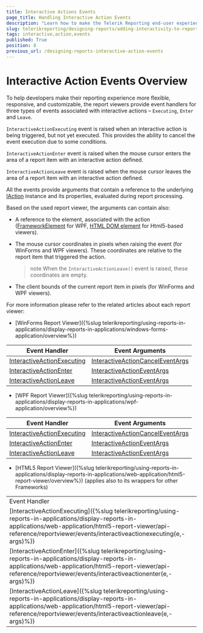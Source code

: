 ```yaml
---
title: Interactive Actions Events
page_title: Handling Interactive Action Events
description: "Learn how to make the Telerik Reporting end-user experience more flexible, responsive, and customizable via the numerous interactive action events."
slug: telerikreporting/designing-reports/adding-interactivity-to-reports/actions/interactive-action-events
tags: interactive,action,events
published: True
position: 8
previous_url: /designing-reports-interactive-action-events
---
```


# Interactive Action Events Overview

To help developers make their reporting experience more flexible, responsive, and customizable, the report viewers provide event handlers for three types of events associated with interactive actions – `Executing`, `Enter` and `Leave`.

`InteractiveActionExecuting` event is raised when an interactive action is being triggered, but not yet executed. This provides the ability to cancel the event execution due to some conditions.

`InteractiveActionEnter` event is raised when the mouse cursor enters the area of a report item with an interactive action defined.

`InteractiveActionLeave` event is raised when the mouse cursor leaves the area of a report item with an interactive action defined.

All the events provide arguments that contain a reference to the underlying [IAction](/api/Telerik.Reporting.Processing.IAction) instance and its properties, evaluated during report processing.

Based on the used report viewer, the arguments can contain also:

* A reference to the element, associated with the action ([FrameworkElement](https://learn.microsoft.com/en-us/dotnet/api/system.windows.frameworkelement?view=windowsdesktop-7.0) for WPF, [HTML DOM element](https://www.w3schools.com/js/js_htmldom_elements.asp) for Html5-based viewers).
* The mouse cursor coordinates in pixels when raising the event (for WinForms and WPF viewers). These coordinates are relative to the report item that triggered the action.

	>note When the `InteractiveActionLeave()` event is raised, these coordinates are empty.

* The client bounds of the current report item in pixels (for WinForms and WPF viewers).

For more information please refer to the related articles about each report viewer:

* [WinForms Report Viewer]({%slug telerikreporting/using-reports-in-applications/display-reports-in-applications/windows-forms-application/overview%})

| Event Handler | Event Arguments |
| ------ | ------ |
| [InteractiveActionExecuting](/api/Telerik.ReportViewer.WinForms.ReportViewerBase#Telerik_ReportViewer_WinForms_ReportViewerBase_InteractiveActionExecuting)| [InteractiveActionCancelEventArgs](/api/Telerik.ReportViewer.Common.InteractiveActionCancelEventArgs)|
| [InteractiveActionEnter](/api/Telerik.ReportViewer.WinForms.ReportViewerBase#Telerik_ReportViewer_WinForms_ReportViewerBase_InteractiveActionEnter)| [InteractiveActionEventArgs](/api/Telerik.ReportViewer.Common.InteractiveActionEventArgs)|
| [InteractiveActionLeave](/api/Telerik.ReportViewer.WinForms.ReportViewerBase#Telerik_ReportViewer_WinForms_ReportViewerBase_InteractiveActionLeave)| [InteractiveActionEventArgs](/api/Telerik.ReportViewer.Common.InteractiveActionEventArgs)|

* [WPF Report Viewer]({%slug telerikreporting/using-reports-in-applications/display-reports-in-applications/wpf-application/overview%})

| Event Handler | Event Arguments |
| ------ | ------ |
| [InteractiveActionExecuting](/api/Telerik.ReportViewer.Wpf.ReportViewer#Telerik_ReportViewer_Wpf_ReportViewer_InteractiveActionExecuting)| [InteractiveActionCancelEventArgs](/api/Telerik.ReportViewer.Wpf.InteractiveActionCancelEventArgs)|
| [InteractiveActionEnter](/api/Telerik.ReportViewer.Wpf.ReportViewer#Telerik_ReportViewer_Wpf_ReportViewer_InteractiveActionEnter)| [InteractiveActionEventArgs](/api/Telerik.ReportViewer.Wpf.InteractiveActionEventArgs)|
| [InteractiveActionLeave](/api/Telerik.ReportViewer.Wpf.ReportViewer#Telerik_ReportViewer_Wpf_ReportViewer_InteractiveActionLeave)| [InteractiveActionEventArgs](/api/Telerik.ReportViewer.Wpf.InteractiveActionEventArgs)|

* [HTML5 Report Viewer]({%slug telerikreporting/using-reports-in-applications/display-reports-in-applications/web-application/html5-report-viewer/overview%}) (applies also to its wrappers for other Frameworks)

|  |  |
| ------ | ------ |
 Event Handler |
| [InteractiveActionExecuting]({%slug telerikreporting/using-reports-in-applications/display-reports-in-applications/web-application/html5-report-viewer/api-reference/reportviewer/events/interactiveactionexecuting(e,-args)%})|
| [InteractiveActionEnter]({%slug telerikreporting/using-reports-in-applications/display-reports-in-applications/web-application/html5-report-viewer/api-reference/reportviewer/events/interactiveactionenter(e,-args)%})|
| [InteractiveActionLeave]({%slug telerikreporting/using-reports-in-applications/display-reports-in-applications/web-application/html5-report-viewer/api-reference/reportviewer/events/interactiveactionleave(e,-args)%})|
